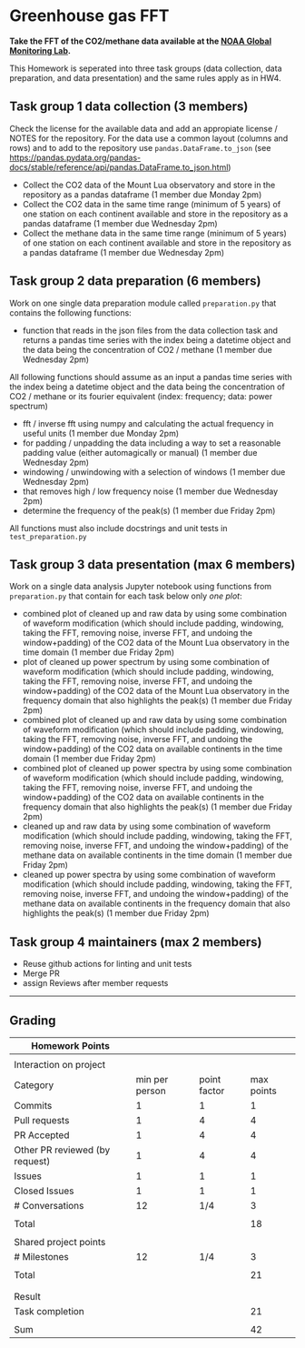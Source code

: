 # Greenhouse gas FFT

**Take the FFT of the CO2/methane data available at the [NOAA Global Monitoring Lab](https://gml.noaa.gov).**

This Homework is seperated into three task groups (data collection, data preparation, and data presentation) and the same rules apply as in HW4.

## Task group 1 data collection (3 members)
Check the license for the available data and add an appropiate license / NOTES for the repository.
For the data use a common layout (columns and rows) and to add to the repository use `pandas.DataFrame.to_json` (see https://pandas.pydata.org/pandas-docs/stable/reference/api/pandas.DataFrame.to_json.html)
- Collect the CO2 data of the Mount Lua observatory and store in the repository as a pandas dataframe (1 member due Monday 2pm)
- Collect the CO2 data in the same time range (minimum of 5 years) of one station on each continent available and store in the repository as a pandas dataframe (1 member due Wednesday 2pm)
- Collect the methane data in the same time range (minimum of 5 years) of one station on each continent available and store in the repository as a pandas dataframe (1 member due Wednesday 2pm)

## Task group 2 data preparation (6 members)
Work on one single data preparation module called `preparation.py`  that contains the following functions:
- function that reads in the json files from the data collection task and returns a pandas time series with the index being a datetime object and the data being the concentration of CO2 / methane (1 member due Wednesday 2pm)

All following functions should assume as an input a pandas time series with the index being a datetime object and the data being the concentration of CO2 / methane or its fourier equivalent (index: frequency; data: power spectrum)
- fft / inverse fft using numpy and calculating the actual frequency in useful units (1 member due Monday 2pm)
- for padding / unpadding the data including a way to set a reasonable padding value (either automagically or manual) (1 member due Wednesday 2pm)
- windowing / unwindowing with a selection of windows (1 member due Wednesday 2pm)
- that removes high / low frequency noise (1 member due Wednesday 2pm)
- determine the frequency of the peak(s) (1 member due Friday 2pm)

All functions must also include docstrings and unit tests in `test_preparation.py`

## Task group 3 data presentation (max 6 members)
Work on a single data analysis Jupyter notebook using functions from `preparation.py` that contain for each task below only *one plot*:

- combined plot of cleaned up and raw data by using some combination of waveform modification (which should include padding, windowing, taking the FFT, removing noise, inverse FFT, and undoing the window+padding) of the CO2 data of the Mount Lua observatory in the time domain (1 member due Friday 2pm)
- plot of cleaned up power spectrum by using some combination of waveform modification (which should include padding, windowing, taking the FFT, removing noise, inverse FFT, and undoing the window+padding) of the CO2 data of the Mount Lua observatory in the frequency domain that also highlights the peak(s) (1 member due Friday 2pm)
- combined plot of cleaned up and raw data by using some combination of waveform modification (which should include padding, windowing, taking the FFT, removing noise, inverse FFT, and undoing the window+padding) of the CO2 data on available continents in the time domain (1 member due Friday 2pm)
- combined plot of cleaned up power spectra by using some combination of waveform modification (which should include padding, windowing, taking the FFT, removing noise, inverse FFT, and undoing the window+padding) of the CO2 data on available continents in the frequency domain that also highlights the peak(s) (1 member due Friday 2pm)
- cleaned up and raw data by using some combination of waveform modification (which should include padding, windowing, taking the FFT, removing noise, inverse FFT, and undoing the window+padding) of the methane data on available continents in the time domain (1 member due Friday 2pm)
- cleaned up power spectra by using some combination of waveform modification (which should include padding, windowing, taking the FFT, removing noise, inverse FFT, and undoing the window+padding) of the methane data on available continents in the frequency domain that also highlights the peak(s) (1 member due Friday 2pm)


## Task group 4 maintainers (max 2 members)
- Reuse github actions for linting and unit tests
- Merge PR
- assign Reviews after member requests
  
---
## Grading

| Homework Points                  |                |              |            |
| -------------------------------- | -------------- | ------------ | ---------- |
|                                  |                |              |            |
| Interaction on project           |                |              |            |
| Category                         | min per person | point factor | max points |
| Commits                          | 1              | 1            | 1          |
| Pull requests                    | 1              | 4            | 4          |
| PR Accepted                      | 1              | 4            | 4          |
| Other PR reviewed (by request)   | 1              | 4            | 4          |     
| Issues                           | 1              | 1            | 1          | 
| Closed Issues                    | 1              | 1            | 1          |
| \# Conversations                 | 12             | 1/4          | 3          |
|                                  |                |              |            |
| Total                            |                |              | 18         |
|                                  |                |              |            |
| Shared project points            |                |              |            |
| \# Milestones                    | 12             | 1/4          | 3          |
|                                  |                |              |            |
| Total                            |                |              | 21         |
|                                  |                |              |            |
|                                  |                |              |            |
| Result                           |                |              |            |
| Task completion                  |                |              | 21         |
|                                  |                |              |            |
| Sum                              |                |              | 42         |

